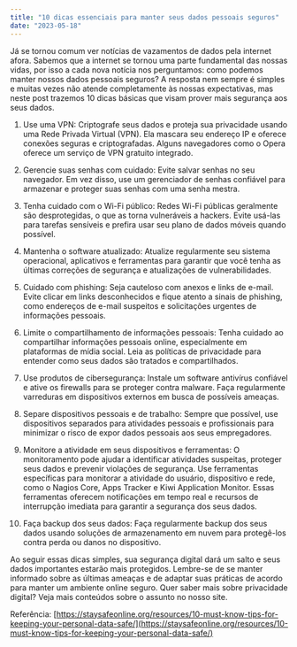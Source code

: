 ```yaml
---
title: "10 dicas essenciais para manter seus dados pessoais seguros"
date: "2023-05-18"
---
```


Já se tornou comum ver notícias de vazamentos de dados pela internet afora. Sabemos que a internet se tornou uma parte fundamental das nossas vidas, por isso a cada nova notícia nos perguntamos: como podemos manter nossos dados pessoais seguros? A resposta nem sempre é simples e muitas vezes não atende completamente às nossas expectativas, mas neste post trazemos 10 dicas básicas que visam prover mais segurança aos seus dados.

1. Use uma VPN: Criptografe seus dados e proteja sua privacidade usando uma Rede Privada Virtual (VPN). Ela mascara seu endereço IP e oferece conexões seguras e criptografadas. Alguns navegadores como o Opera oferece um serviço de VPN gratuito integrado.

2. Gerencie suas senhas com cuidado: Evite salvar senhas no seu navegador. Em vez disso, use um gerenciador de senhas confiável para armazenar e proteger suas senhas com uma senha mestra.

3. Tenha cuidado com o Wi-Fi público: Redes Wi-Fi públicas geralmente são desprotegidas, o que as torna vulneráveis a hackers. Evite usá-las para tarefas sensíveis e prefira usar seu plano de dados móveis quando possível.

4. Mantenha o software atualizado: Atualize regularmente seu sistema operacional, aplicativos e ferramentas para garantir que você tenha as últimas correções de segurança e atualizações de vulnerabilidades.

5. Cuidado com phishing: Seja cauteloso com anexos e links de e-mail. Evite clicar em links desconhecidos e fique atento a sinais de phishing, como endereços de e-mail suspeitos e solicitações urgentes de informações pessoais.

6. Limite o compartilhamento de informações pessoais: Tenha cuidado ao compartilhar informações pessoais online, especialmente em plataformas de mídia social. Leia as políticas de privacidade para entender como seus dados são tratados e compartilhados.

7. Use produtos de cibersegurança: Instale um software antivírus confiável e ative os firewalls para se proteger contra malware. Faça regularmente varreduras em dispositivos externos em busca de possíveis ameaças.

8. Separe dispositivos pessoais e de trabalho: Sempre que possível, use dispositivos separados para atividades pessoais e profissionais para minimizar o risco de expor dados pessoais aos seus empregadores.

9. Monitore a atividade em seus dispositivos e ferramentas: O monitoramento pode ajudar a identificar atividades suspeitas, proteger seus dados e prevenir violações de segurança. Use ferramentas específicas para monitorar a atividade do usuário, dispositivo e rede, como o Nagios Core, Apps Tracker e Kiwi Application Monitor. Essas ferramentas oferecem notificações em tempo real e recursos de interrupção imediata para garantir a segurança dos seus dados.

10. Faça backup dos seus dados: Faça regularmente backup dos seus dados usando soluções de armazenamento em nuvem para protegê-los contra perda ou danos no dispositivo.

Ao seguir essas dicas simples, sua segurança digital dará um salto e seus dados importantes estarão mais protegidos. Lembre-se de se manter informado sobre as últimas ameaças e de adaptar suas práticas de acordo para manter um ambiente online seguro.
Quer saber mais sobre privacidade digital? Veja mais conteúdos sobre o assunto no nosso site.

Referência: 
[https://staysafeonline.org/resources/10-must-know-tips-for-keeping-your-personal-data-safe/](https://staysafeonline.org/resources/10-must-know-tips-for-keeping-your-personal-data-safe/)